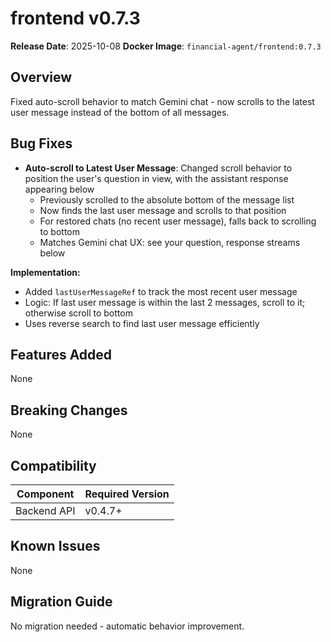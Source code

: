# frontend v0.7.3

**Release Date**: 2025-10-08
**Docker Image**: `financial-agent/frontend:0.7.3`

## Overview

Fixed auto-scroll behavior to match Gemini chat - now scrolls to the latest user message instead of the bottom of all messages.

## Bug Fixes

- **Auto-scroll to Latest User Message**: Changed scroll behavior to position the user's question in view, with the assistant response appearing below
  - Previously scrolled to the absolute bottom of the message list
  - Now finds the last user message and scrolls to that position
  - For restored chats (no recent user message), falls back to scrolling to bottom
  - Matches Gemini chat UX: see your question, response streams below

**Implementation:**
- Added `lastUserMessageRef` to track the most recent user message
- Logic: If last user message is within the last 2 messages, scroll to it; otherwise scroll to bottom
- Uses reverse search to find last user message efficiently

## Features Added

None

## Breaking Changes

None

## Compatibility

| Component | Required Version |
|-----------|-----------------|
| Backend API | v0.4.7+ |

## Known Issues

None

## Migration Guide

No migration needed - automatic behavior improvement.
